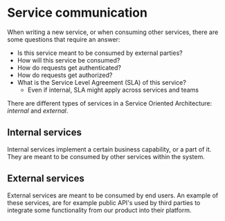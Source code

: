 # Service communication

When writing a new service, or when consuming other services, there
are some questions that require an answer:

* Is this service meant to be consumed by external parties?
* How will this service be consumed?
* How do requests get authenticated?
* How do requests get authorized?
* What is the Service Level Agreement (SLA) of this service?
  * Even if internal, SLA might apply across services and teams

There are different types of services in a Service Oriented
Architecture: *internal* and *external*.

## Internal services

Internal services implement a certain business capability, or a part
of it. They are meant to be consumed by other services within the
system.

## External services

External services are meant to be consumed by end users. An example of
these services, are for example public API's used by third parties to
integrate some functionality from our product into their platform.
